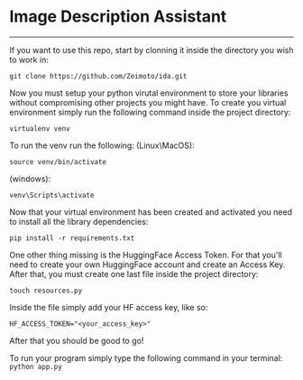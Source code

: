 # **Image Description Assistant**
---

If you want to use this repo, start by clonning it inside the directory you wish to work in:

`git clone https://github.com/Zeimoto/ida.git`

Now you must setup your python virutal environment to store your libraries without compromising other projects you might have.
To create you virtual environment simply run the following command inside the project directory:

`virtualenv venv`

To run the venv run the following:
(Linux\MacOS):

`source venv/bin/activate`

(windows):

`venv\Scripts\activate`

Now that your virtual environment has been created and activated you need to install all the library dependencies:

`pip install -r requirements.txt`

One other thing missing is the HuggingFace Access Token. For that you'll need to create your own HuggingFace account and create an Access Key.
After that, you must create one last file inside the project directory:

`touch resources.py`

Inside the file simply add your HF access key, like so:

`HF_ACCESS_TOKEN="<your_access_key>"`

After that you should be good to go!

To run your program simply type the following command in your terminal:
`python app.py`
